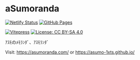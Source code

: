 # aSumoranda

[![Netlify Status](https://api.netlify.com/api/v1/badges/c37daf2b-6361-417a-bf98-536b27b9dd11/deploy-status)](https://app.netlify.com/projects/asumoranda/deploys)
[![GitHub Pages](https://github.com/aSumo-1xts/aSumo-1xts.github.io/actions/workflows/deploy.yml/badge.svg)](https://github.com/aSumo-1xts/aSumo-1xts.github.io/actions/workflows/deploy.yml)

[![Vitepress](https://img.shields.io/badge/Vitepress-5C73E7?logo=vitepress&logoColor=white)](https://vitepress.dev/)
[![License: CC BY-SA 4.0](https://img.shields.io/badge/License-CC_BY--SA_4.0-green.svg)](/LICENSE)

ｱｽﾓのﾒﾓﾗﾝﾀﾞ、ｱｽﾓﾗﾝﾀﾞ

Visit: https://asumoranda.com/ or https://asumo-1xts.github.io/
